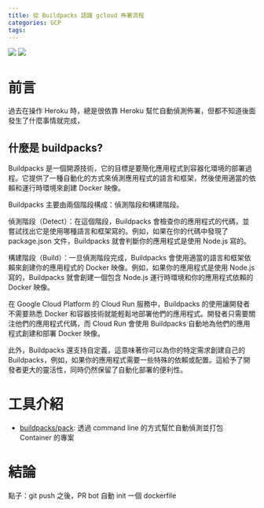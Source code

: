```yaml
---
title: 從 Buildpacks 認識 gcloud 佈署流程
categories: GCP
tags:
---
```


![](https://nijialin.com/images/2023/)
![](https://nijialin.com/images/common.jpeg)

# 前言

過去在操作 Heroku 時，總是很依靠 Heroku 幫忙自動偵測佈署，但都不知道後面發生了什麼事情就完成，

<!-- more -->

## 什麼是 buildpacks?

Buildpacks 是一個開源技術，它的目標是要簡化應用程式到容器化環境的部署過程。它提供了一種自動化的方式來偵測應用程式的語言和框架，然後使用適當的依賴和運行時環境來創建 Docker 映像。

Buildpacks 主要由兩個階段構成：偵測階段和構建階段。

偵測階段（Detect）：在這個階段，Buildpacks 會檢查你的應用程式的代碼，並嘗試找出它是使用哪種語言和框架寫的。例如，如果在你的代碼中發現了 package.json 文件，Buildpacks 就會判斷你的應用程式是使用 Node.js 寫的。

構建階段（Build）：一旦偵測階段完成，Buildpacks 會使用適當的語言和框架依賴來創建你的應用程式的 Docker 映像。例如，如果你的應用程式是使用 Node.js 寫的，Buildpacks 就會創建一個包含 Node.js 運行時環境和你的應用程式依賴的 Docker 映像。

在 Google Cloud Platform 的 Cloud Run 服務中，Buildpacks 的使用讓開發者不需要熟悉 Docker 和容器技術就能輕鬆地部署他們的應用程式。開發者只需要關注他們的應用程式代碼，而 Cloud Run 會使用 Buildpacks 自動地為他們的應用程式創建和部署 Docker 映像。

此外，Buildpacks 還支持自定義，這意味著你可以為你的特定需求創建自己的 Buildpacks，例如，如果你的應用程式需要一些特殊的依賴或配置。這給予了開發者更大的靈活性，同時仍然保留了自動化部署的便利性。

# 工具介紹

- [buildpacks/pack](https://github.com/buildpacks/pack): 透過 command line 的方式幫忙自動偵測並打包 Container 的專案

# 結論

點子：git push 之後，PR bot 自動 init 一個 dockerfile

<style>
  section.compact {
    font-size: 150%  
  }
  img[alt~="center"] {
    display: block;
    margin: 0 auto;
  }
</style>
